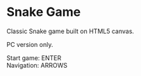 # Snake Game
Classic Snake game built on HTML5 canvas.

PC version only.

Start game: ENTER <br/>
Navigation: ARROWS
